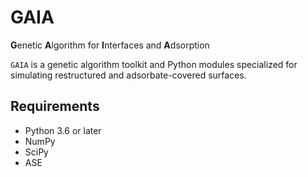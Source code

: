# GAIA
 **G**enetic **A**lgorithm for **I**nterfaces and **A**dsorption

```GAIA``` is a genetic algorithm toolkit and Python modules specialized for simulating restructured and adsorbate-covered surfaces.

## Requirements

- Python 3.6 or later
- NumPy
- SciPy
- ASE

